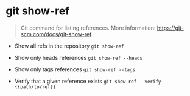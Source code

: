 # git show-ref
> Git command for listing references.
> More information: <https://git-scm.com/docs/git-show-ref>.

- Show all refs in the repository
`git show-ref`

- Show only heads references
`git show-ref --heads`

- Show only tags references
`git show-ref --tags`

- Verify that a given reference exists
`git show-ref --verify {{path/to/ref}}`

